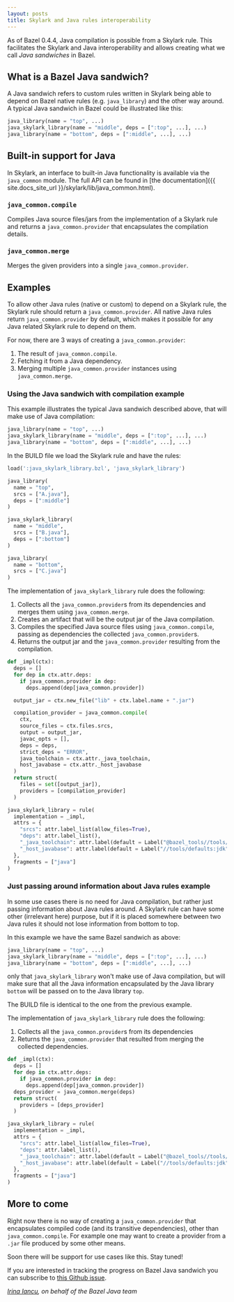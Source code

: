 ```yaml
---
layout: posts
title: Skylark and Java rules interoperability
---
```


As of Bazel 0.4.4, Java compilation is possible from a Skylark rule. This
facilitates the Skylark and Java interoperability and allows creating what we
call _Java sandwiches_ in Bazel.

## What is a Bazel Java sandwich?

A Java sandwich refers to custom rules written in Skylark being able to depend
on Bazel native rules (e.g. `java_library`) and the other way around. A typical
Java sandwich in Bazel could be illustrated like this:

```python
java_library(name = "top", ...)
java_skylark_library(name = "middle", deps = [":top", ...], ...)
java_library(name = "bottom", deps = [":middle", ...], ...)
```
## Built-in support for Java

In Skylark, an interface to built-in Java functionality is available via the `java_common` module.
The full API can be found in [the documentation]({{ site.docs_site_url }}/skylark/lib/java_common.html).

### `java_common.compile`

Compiles Java source files/jars from the implementation of a Skylark rule and
returns a `java_common.provider` that encapsulates the compilation details.

### `java_common.merge`

Merges the given providers into a single `java_common.provider`.


## Examples

To allow other Java rules (native or custom) to depend on a Skylark rule, the
Skylark rule should return a `java_common.provider`. All native Java rules
return `java_common.provider` by default, which makes it possible for any Java
related Skylark rule to depend on them.

For now, there are 3 ways of creating a `java_common.provider`:

1. The result of `java_common.compile`.
2. Fetching it from a Java dependency.
3. Merging multiple `java_common.provider` instances using `java_common.merge`.

### Using the Java sandwich with compilation example

This example illustrates the typical Java sandwich described above, that will
make use of Java compilation:

```python
java_library(name = "top", ...)
java_skylark_library(name = "middle", deps = [":top", ...], ...)
java_library(name = "bottom", deps = [":middle", ...], ...)
```

In the BUILD file we load the Skylark rule and have the rules:

```python
load(':java_skylark_library.bzl', 'java_skylark_library')

java_library(
  name = "top",
  srcs = ["A.java"],
  deps = [":middle"]
)

java_skylark_library(
  name = "middle",
  srcs = ["B.java"],
  deps = [":bottom"]
)

java_library(
  name = "bottom",
  srcs = ["C.java"]
)
```

The implementation of `java_skylark_library` rule does the following:

1. Collects all the `java_common.provider`s from its dependencies and merges
them using `java_common.merge`.
2. Creates an artifact that will be the output jar of the Java compilation.
3. Compiles the specified Java source files using `java_common.compile`, passing
as dependencies the collected `java_common.provider`s.
4. Returns the output jar and the `java_common.provider` resulting from the
compilation.

```python
def _impl(ctx):
  deps = []
  for dep in ctx.attr.deps:
    if java_common.provider in dep:
      deps.append(dep[java_common.provider])

  output_jar = ctx.new_file("lib" + ctx.label.name + ".jar")

  compilation_provider = java_common.compile(
    ctx,
    source_files = ctx.files.srcs,
    output = output_jar,
    javac_opts = [],
    deps = deps,
    strict_deps = "ERROR",
    java_toolchain = ctx.attr._java_toolchain,
    host_javabase = ctx.attr._host_javabase
  )
  return struct(
    files = set([output_jar]),
    providers = [compilation_provider]
  )

java_skylark_library = rule(
  implementation = _impl,
  attrs = {
    "srcs": attr.label_list(allow_files=True),
    "deps": attr.label_list(),
    "_java_toolchain": attr.label(default = Label("@bazel_tools//tools/jdk:toolchain")),
    "_host_javabase": attr.label(default = Label("//tools/defaults:jdk"))
  },
  fragments = ["java"]
)
```

### Just passing around information about Java rules example

In some use cases there is no need for Java compilation, but rather just passing
information about Java rules around. A Skylark rule can have some other
(irrelevant here) purpose, but if it is placed somewhere between two Java rules
it should not lose information from bottom to top.

In this example we have the same Bazel sandwich as above:

```python
java_library(name = "top", ...)
java_skylark_library(name = "middle", deps = [":top", ...], ...)
java_library(name = "bottom", deps = [":middle", ...], ...)
```

only that `java_skylark_library` won't make use of Java compilation, but will
make sure that all the Java information encapsulated by the Java library
`bottom` will be passed on to the Java library `top`.

The BUILD file is identical to the one from the previous example.

The implementation of `java_skylark_library` rule does the following:

1. Collects all the `java_common.provider`s from its dependencies
2. Returns the `java_common.provider` that resulted from merging the collected
dependencies.

```python
def _impl(ctx):
  deps = []
  for dep in ctx.attr.deps:
    if java_common.provider in dep:
      deps.append(dep[java_common.provider])
  deps_provider = java_common.merge(deps)
  return struct(
    providers = [deps_provider]
  )

java_skylark_library = rule(
  implementation = _impl,
  attrs = {
    "srcs": attr.label_list(allow_files=True),
    "deps": attr.label_list(),
    "_java_toolchain": attr.label(default = Label("@bazel_tools//tools/jdk:toolchain")),
    "_host_javabase": attr.label(default = Label("//tools/defaults:jdk"))
  },
  fragments = ["java"]
)
```
## More to come

Right now there is no way of creating a `java_common.provider` that encapsulates
compiled code (and its transitive dependencies), other than
`java_common.compile`. For example one may want to create a provider from a
`.jar` file produced by some other means.

Soon there will be support for use cases like this. Stay tuned!

If you are interested in tracking the progress on Bazel Java sandwich you can
subscribe to [this Github issue](https://github.com/bazelbuild/bazel/issues/2614).

_[Irina Iancu](https://github.com/iirina), on behalf of the Bazel Java team_
